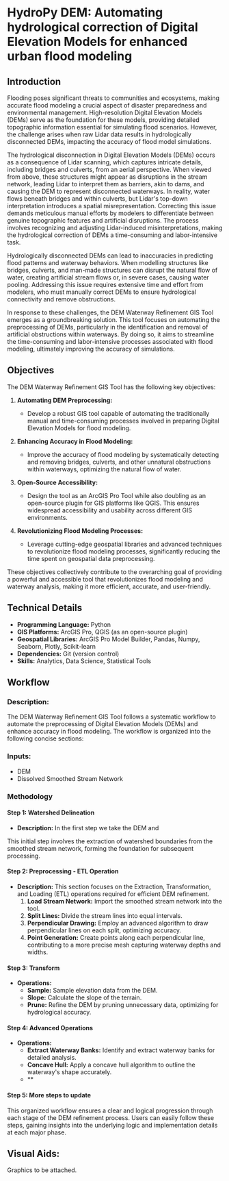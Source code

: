 # HydroPy DEM: Automating hydrological correction of Digital Elevation Models for enhanced urban flood modeling

## Introduction

Flooding poses significant threats to communities and ecosystems, making accurate flood modeling a crucial aspect of disaster preparedness and environmental management. High-resolution Digital Elevation Models (DEMs) serve as the foundation for these models, providing detailed topographic information essential for simulating flood scenarios. However, the challenge arises when raw Lidar data results in hydrologically disconnected DEMs, impacting the accuracy of flood model simulations.


The hydrological disconnection in Digital Elevation Models (DEMs) occurs as a consequence of Lidar scanning, which captures intricate details, including bridges and culverts, from an aerial perspective. When viewed from above, these structures might appear as disruptions in the stream network, leading Lidar to interpret them as barriers, akin to dams, and causing the DEM to represent disconnected waterways. In reality, water flows beneath bridges and within culverts, but Lidar's top-down interpretation introduces a spatial misrepresentation. Correcting this issue demands meticulous manual efforts by modelers to differentiate between genuine topographic features and artificial disruptions. The process involves recognizing and adjusting Lidar-induced misinterpretations, making the hydrological correction of DEMs a time-consuming and labor-intensive task.

Hydrologically disconnected DEMs can lead to inaccuracies in predicting flood patterns and waterway behaviors. When modelling structures like bridges, culverts, and man-made structures can disrupt the natural flow of water, creating artificial stream flows or, in severe cases, causing water pooling. Addressing this issue requires extensive time and effort from modelers, who must manually correct DEMs to ensure hydrological connectivity and remove obstructions.

In response to these challenges, the DEM Waterway Refinement GIS Tool emerges as a groundbreaking solution. This tool focuses on automating the preprocessing of DEMs, particularly in the identification and removal of artificial obstructions within waterways. By doing so, it aims to streamline the time-consuming and labor-intensive processes associated with flood modeling, ultimately improving the accuracy of simulations.

## Objectives

The DEM Waterway Refinement GIS Tool has the following key objectives:

1. **Automating DEM Preprocessing:**
   - Develop a robust GIS tool capable of automating the traditionally manual and time-consuming processes involved in preparing Digital Elevation Models for flood modeling.

2. **Enhancing Accuracy in Flood Modeling:**
   - Improve the accuracy of flood modeling by systematically detecting and removing bridges, culverts, and other unnatural obstructions within waterways, optimizing the natural flow of water.

3. **Open-Source Accessibility:**
   - Design the tool as an ArcGIS Pro Tool while also doubling as an open-source plugin for GIS platforms like QGIS. This ensures widespread accessibility and usability across different GIS environments.

4. **Revolutionizing Flood Modeling Processes:**
   - Leverage cutting-edge geospatial libraries and advanced techniques to revolutionize flood modeling processes, significantly reducing the time spent on geospatial data preprocessing.

These objectives collectively contribute to the overarching goal of providing a powerful and accessible tool that revolutionizes flood modeling and waterway analysis, making it more efficient, accurate, and user-friendly.


## Technical Details

- **Programming Language:** Python
- **GIS Platforms:** ArcGIS Pro, QGIS (as an open-source plugin)
- **Geospatial Libraries:** ArcGIS Pro Model Builder, Pandas, Numpy, Seaborn, Plotly, Scikit-learn
- **Dependencies:** Git (version control)
- **Skills:** Analytics, Data Science, Statistical Tools

## Workflow

### Description: 
The DEM Waterway Refinement GIS Tool follows a systematic workflow to automate the preprocessing of Digital Elevation Models (DEMs) and enhance accuracy in flood modeling. The workflow is organized into the following concise sections:

### Inputs:

- DEM
- Dissolved Smoothed Stream Network


### Methodology


#### Step 1: Watershed Delineation
- **Description:** In the first step we take the DEM and 

This initial step involves the extraction of watershed boundaries from the smoothed stream network, forming the foundation for subsequent processing.

#### Step 2: Preprocessing - ETL Operation
- **Description:** This section focuses on the Extraction, Transformation, and Loading (ETL) operations required for efficient DEM refinement.
  1. **Load Stream Network:** Import the smoothed stream network into the tool.
  2. **Split Lines:** Divide the stream lines into equal intervals.
  3. **Perpendicular Drawing:** Employ an advanced algorithm to draw perpendicular lines on each split, optimizing accuracy.
  4. **Point Generation:** Create points along each perpendicular line, contributing to a more precise mesh capturing waterway depths and widths.

#### Step 3: Transform
- **Operations:**
  - **Sample:** Sample elevation data from the DEM.
  - **Slope:** Calculate the slope of the terrain.
  - **Prune:** Refine the DEM by pruning unnecessary data, optimizing for hydrological accuracy.

#### Step 4: Advanced Operations
- **Operations:**
  - **Extract Waterway Banks:** Identify and extract waterway banks for detailed analysis.
  - **Concave Hull:** Apply a concave hull algorithm to outline the waterway's shape accurately.
  - ** 
#### **Step 5: More steps to update**

This organized workflow ensures a clear and logical progression through each stage of the DEM refinement process. Users can easily follow these steps, gaining insights into the underlying logic and implementation details at each major phase.

## Visual Aids:

Graphics to be attached.
